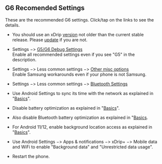 ## G6 Recomended Settings  
  
  These are the recommended G6 settings.  Click/tap on the links to see the details.  

* You should use an xDrip [version](./xDrip-Version.md) not older than the current stable release.  Please [update](./Updates.md) if you are not.  

* Settings &#8722;> [G5/G6 Debug Settings](./images/g6-recommended-settings.png)  
Enable all recommended settings even if you see "G5" in the description.     

* Settings &#8722;> Less common settings &#8722;> [Other misc options](./images/other-misc-recommended.png)  
Enable Samsung workarounds even if your phone is not Samsung.  

* Settings &#8722;> Less common settings &#8722;> [Bluetooth Settings](./images/ble-recommended-stngs.png)  

* Use Android Settings to sync its time with the network as explained in "[Basics](./Dexcom-Basics.md)".  

* Disable battery optimization as explained in "[Basics](./Dexcom-Basics.md)".  

* Also disable Bluetooth battery optimization as explained in "[Basics](./Dexcom-Basics.md).  

* For Android 11/12, enable background location access as explained in "[Basics](./Dexcom-Basics.md)".  

* Use Android Settings &#8722;> Apps & notifications &#8722;> xDrip+ &#8722;> Mobile data and WiFi to enable "Background data" and "Unrestricted data usage".

* Restart the phone.  
